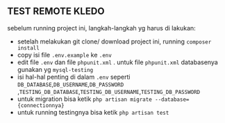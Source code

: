 ## TEST REMOTE KLEDO

sebelum running project ini, langkah-langkah yg harus di lakukan:
- setelah melakukan git clone/ download project ini, running `composer install`
- copy isi file `.env.example` ke `.env`
- edit file `.env` dan file `phpunit.xml` . untuk file `phpunit.xml` databasenya gunakan yg `mysql-testing`
- isi hal-hal penting di dalam `.env` seperti `DB_DATABASE`,`DB_USERNAME`,`DB_PASSWORD` ,`TESTING_DB_DATABASE`,`TESTING_DB_USERNAME`,`TESTING_DB_PASSWORD`
- untuk migration bisa ketik `php artisan migrate --database={connectionnya}`
- untuk running testingnya bisa ketik `php artisan test`